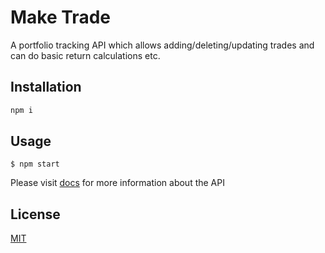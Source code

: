 # Make Trade

A portfolio tracking API which allows adding/deleting/updating trades and can do basic return calculations etc.

## Installation

```bash
npm i
```

## Usage

```
$ npm start
```

Please visit [docs](https://maketrade.herokuapp.com/docs/) for more information about the API


## License
[MIT](https://choosealicense.com/licenses/mit/)